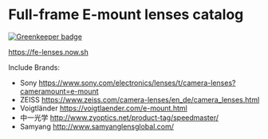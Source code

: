 # Full-frame E-mount lenses catalog

[![Greenkeeper badge](https://badges.greenkeeper.io/amio/fe-lenses.svg)](https://greenkeeper.io/)

https://fe-lenses.now.sh

Include Brands:

- Sony https://www.sony.com/electronics/lenses/t/camera-lenses?cameramount=e-mount
- ZEISS https://www.zeiss.com/camera-lenses/en_de/camera_lenses.html
- Voigtländer https://voigtlaender.com/e-mount.html
- 中一光学 http://www.zyoptics.net/product-tag/speedmaster/
- Samyang http://www.samyanglensglobal.com/
